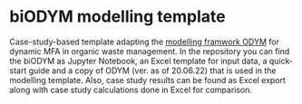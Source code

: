 # biODYM modelling template
Case-study-based template adapting the [modelling framwork ODYM](https://github.com/IndEcol/ODYM) for dynamic MFA in organic waste management. In the repository you can find the biODYM as Jupyter Notebook, an Excel template for input data, a quick-start guide and a copy of ODYM (ver. as of 20.06.22) that is used in the modelling template. Also, case study results can be found as Excel export along with case study calculations done in Excel for comparison.
